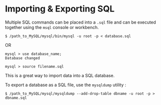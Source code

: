 # Importing & Exporting SQL

Multiple SQL commands can be placed into a `.sql` file and can be executed together using the `msql` console or workbench.

```
$ /path_to_MySQL/mysql/bin/mysql -u root -p < database.sql
```
OR
```
mysql > use database_name;
Database changed

mysql > source filename.sql
```

This is a great way to import data into a SQL database.


To export a database as a SQL file, use the `mysqldump` utility :

```
$ /path_to_MySQL/mysql/mysqldump --add-drop-table dbname -u root -p > dbname.sql
```

